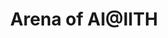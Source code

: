 ---
layout: post
issue: Issue 3, June 2020 
title: Arena of AI@IITH
event_date: 01-06-2020
categories: newsletter
img: issue3.jpeg
link: Kiriith - Issue -3 Arena of AI @IITH.pdf
---